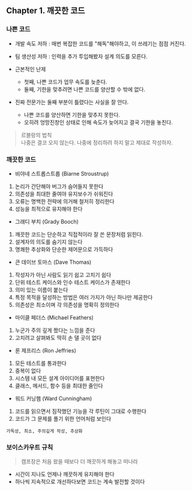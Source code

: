 ## Chapter 1. 깨끗한 코드

### 나쁜 코드

- 개발 속도 저하 : 매번 복잡한 코드를 "해독"해야하고, 이 쓰레기는 점점 커진다.
- 팀 생산성 저하 : 인력을 추가 투입해봤자 설계 의도를 모른다.

- 근본적인 난제
  - 첫째, 나쁜 코드가 업무 속도를 늦춘다.
  - 둘째, 기한을 맞추려면 나쁜 코드를 양산할 수 밖에 없다.
- 진짜 전문가는 둘째 부분이 틀렸다는 사실을 잘 안다.
  - 나쁜 코드를 양산하면 기한을 맞추지 못한다.
  - 오히려 엉망진창인 상태로 인해 속도가 늦어지고 결국 기한을 놓친다.

> 르블랑의 법칙<br>
> 나중은 결코 오지 않는다. 나중에 정리하려 하지 말고 제대로 작성하자.

### 깨끗한 코드

- 비야네 스트롭스트룹 (Biarne Stroustrup)

1. 논리가 간단해야 버그가 숨어들지 못한다
2. 의존성을 최대한 줄여야 유지보수가 쉬워진다
3. 오류는 명백한 전략에 의거해 철저히 정리한다
4. 성능을 최적으로 유지해야 한다

- 그래디 부치 (Grady Booch)

1. 깨끗한 코드는 단순하고 직접적이라 잘 쓴 문장처럼 읽힌다.
2. 설계자의 의도를 숨기지 않는다
3. 명쾌한 추상화와 단순한 제어문으로 가득하다

- 큰 데이브 토마스 (Dave Thomas)

1. 작성자가 아닌 사람도 읽기 쉽고 고치기 쉽다
2. 단위 테스트 케이스와 인수 테스트 케이스가 존재한다
3. 의미 있는 이름이 붙는다
4. 특정 목적을 달성하는 방법은 여러 가지가 아닌 하나만 제공한다
5. 의존성은 최소이며 각 의존성을 명확히 정의한다

- 마이클 페더스 (Michael Feathers)

1. 누군가 주의 깊게 짰다는 느낌을 준다
2. 고치려고 살펴봐도 딱히 손 댈 곳이 없다

- 론 제프리스 (Ron Jeffries)

1. 모든 테스트를 통과한다
2. 중복이 없다
3. 시스템 내 모든 설계 아이디어를 표현한다
4. 클래스, 메서드, 함수 등을 최대한 줄인다

- 워드 커닝햄 (Ward Cunningham)

1. 코드를 읽으면서 짐작했던 기능을 각 루틴이 그대로 수행한다
2. 코드가 그 문제를 풀기 위한 언어처럼 보인다

`가독성, 최소, 주의깊게 작성, 추상화`

### 보이스카우트 규칙

> 캠프장은 처음 왔을 때보다 더 깨끗하게 해놓고 떠나라

- 시간이 지나도 언제나 깨끗하게 유지해야 한다
- 하나씩 지속적으로 개선하다보면 코드는 계속 발전할 것이다
